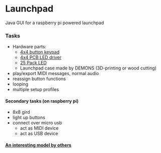 # Launchpad
Java GUI for a raspberry pi powered launchpad

### Tasks
- Hardware parts:
  - <a href = "https://www.adafruit.com/product/1611">4x4 button keypad</a>
  - <a href = "https://www.adafruit.com/product/1616">4x4 PCB LED driver</a>
  - <a href = "https://www.adafruit.com/product/780">25 Pack LED</a>
  - Launchpad case made by DEMONS (3D-printing or wood cutting)
- play/export MIDI messages, normal audio
- reassign button functions
- looping
- multiple setup profiles

#### Secondary tasks (on raspberry pi)
- 8x8 gird
- light up buttons
- connect over micro usb
  - act as MIDI device
  - act as USB device

#### <a href = "https://learn.adafruit.com/portable-trellis-sound-board">An interesting model by others</a>
